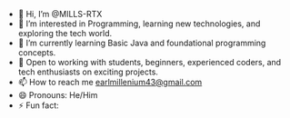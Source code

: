 - 👋 Hi, I’m @MILLS-RTX
- 👀 I’m interested in Programming, learning new technologies, and exploring the tech world.
- 🌱 I’m currently learning Basic Java and foundational programming concepts. 
- 💞️ Open to working with students, beginners, experienced coders, and tech enthusiasts on exciting projects. 
- 📫 How to reach me earlmillenium43@gmail.com
- 😄 Pronouns: He/Him
- ⚡ Fun fact:

<!---
MILLS-RTX/MILLS-RTX is a ✨ special ✨ repository because its `README.md` (this file) appears on your GitHub profile.
You can click the Preview link to take a look at your changes.
--->
